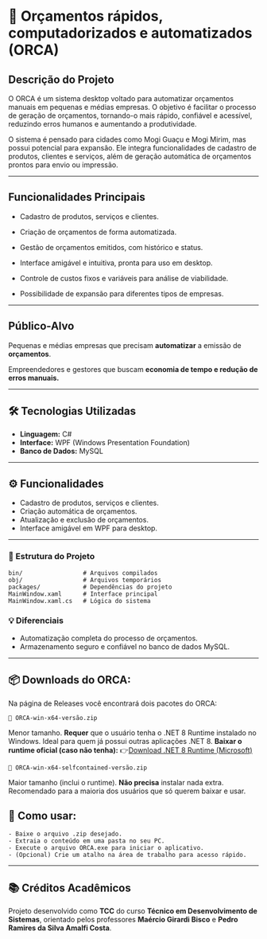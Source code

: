 # 🔧 Orçamentos rápidos, computadorizados e automatizados (ORCA)

## Descrição do Projeto

O ORCA é um sistema desktop voltado para automatizar orçamentos manuais em pequenas e médias empresas. O objetivo é facilitar o processo de geração de orçamentos, tornando-o mais rápido, confiável e acessível, reduzindo erros humanos e aumentando a produtividade.

O sistema é pensado para cidades como Mogi Guaçu e Mogi Mirim, mas possui potencial para expansão. Ele integra funcionalidades de cadastro de produtos, clientes e serviços, além de geração automática de orçamentos prontos para envio ou impressão.

---

## Funcionalidades Principais

- Cadastro de produtos, serviços e clientes.

- Criação de orçamentos de forma automatizada.

- Gestão de orçamentos emitidos, com histórico e status.

- Interface amigável e intuitiva, pronta para uso em desktop.

- Controle de custos fixos e variáveis para análise de viabilidade.

- Possibilidade de expansão para diferentes tipos de empresas.

---

## Público-Alvo

Pequenas e médias empresas que precisam **automatizar** a emissão de **orçamentos**.

Empreendedores e gestores que buscam **economia de tempo e redução de erros manuais.**

---

## 🛠️ Tecnologias Utilizadas

- **Linguagem:** C#
- **Interface:** WPF (Windows Presentation Foundation)
- **Banco de Dados:** MySQL

---

## ⚙️ Funcionalidades

- Cadastro de produtos, serviços e clientes.
- Criação automática de orçamentos.
- Atualização e exclusão de orçamentos.
- Interface amigável em WPF para desktop.

---

### 📂 Estrutura do Projeto

```
bin/                 # Arquivos compilados
obj/                 # Arquivos temporários
packages/            # Dependências do projeto
MainWindow.xaml      # Interface principal
MainWindow.xaml.cs   # Lógica do sistema
```
### 💡 Diferenciais

- Automatização completa do processo de orçamentos.
- Armazenamento seguro e confiável no banco de dados MySQL.

---

## 📦 Downloads do ORCA:

Na página de Releases você encontrará dois pacotes do ORCA:
```
🔹 ORCA-win-x64-versão.zip
```
Menor tamanho.
**Requer** que o usuário tenha o .NET 8 Runtime instalado no Windows.
Ideal para quem já possui outras aplicações .NET 8.
**Baixar o runtime oficial (caso não tenha):**
👉[Download .NET 8 Runtime (Microsoft)]([https://nodejs.org/](https://dotnet.microsoft.com/en-us/download/dotnet/8.0/runtime))

```
🔹 ORCA-win-x64-selfcontained-versão.zip
```
Maior tamanho (inclui o runtime).
**Não precisa** instalar nada extra.
Recomendado para a maioria dos usuários que só querem baixar e usar.

## 🚀 Como usar:

```
- Baixe o arquivo .zip desejado.
- Extraia o conteúdo em uma pasta no seu PC.
- Execute o arquivo ORCA.exe para iniciar o aplicativo.
- (Opcional) Crie um atalho na área de trabalho para acesso rápido.
```

---

## 📚 Créditos Acadêmicos

Projeto desenvolvido como **TCC** do curso **Técnico em Desenvolvimento de Sistemas**, orientado pelos professores **Maércio Girardi Bisco** e **Pedro Ramires da Silva Amalfi Costa**.
